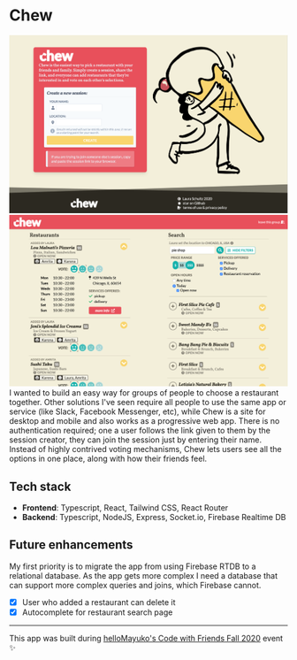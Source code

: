 # Chew

![screenshot of chew get started page](./demo-login.png)
![screenshot of chew session](./demo.png)
I wanted to build an easy way for groups of people to choose a restaurant together. Other solutions I've seen require all people to use the same app or service (like Slack, Facebook Messenger, etc), while Chew is a site for desktop and mobile and also works as a progressive web app. There is no authentication required; one a user follows the link given to them by the session creator, they can join the session just by entering their name. Instead of highly contrived voting mechanisms, Chew lets users see all the options in one place, along with how their friends feel.

## Tech stack

- **Frontend**: Typescript, React, Tailwind CSS, React Router
- **Backend**: Typescript, NodeJS, Express, Socket.io, Firebase Realtime DB

## Future enhancements

My first priority is to migrate the app from using Firebase RTDB to a relational database. As the app gets more complex I need a database that can support more complex queries and joins, which Firebase cannot.

- [x] User who added a restaurant can delete it
- [x] Autocomplete for restaurant search page

---

This app was built during [helloMayuko's Code with Friends Fall 2020](https://codewithfriends.io/events/cwf-fall-2020) event ✨

